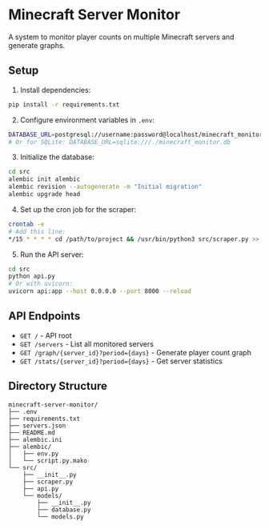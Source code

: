 # Minecraft Server Monitor

A system to monitor player counts on multiple Minecraft servers and generate graphs.

## Setup

1. Install dependencies:
```bash
pip install -r requirements.txt
```

2. Configure environment variables in `.env`:
```bash
DATABASE_URL=postgresql://username:password@localhost/minecraft_monitor
# Or for SQLite: DATABASE_URL=sqlite:///./minecraft_monitor.db
```

3. Initialize the database:
```bash
cd src
alembic init alembic
alembic revision --autogenerate -m "Initial migration"
alembic upgrade head
```

4. Set up the cron job for the scraper:
```bash
crontab -e
# Add this line:
*/15 * * * * cd /path/to/project && /usr/bin/python3 src/scraper.py >> /var/log/minecraft_scraper.log 2>&1
```

5. Run the API server:
```bash
cd src
python api.py
# Or with uvicorn:
uvicorn api:app --host 0.0.0.0 --port 8000 --reload
```

## API Endpoints

- `GET /` - API root
- `GET /servers` - List all monitored servers
- `GET /graph/{server_id}?period={days}` - Generate player count graph
- `GET /stats/{server_id}?period={days}` - Get server statistics

## Directory Structure

```
minecraft-server-monitor/
├── .env
├── requirements.txt
├── servers.json
├── README.md
├── alembic.ini
├── alembic/
│   ├── env.py
│   └── script.py.mako
└── src/
    ├── __init__.py
    ├── scraper.py
    ├── api.py
    └── models/
        ├── __init__.py
        ├── database.py
        └── models.py
```